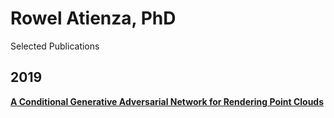 # Rowel Atienza, PhD
Selected Publications
## 2019
**[A Conditional Generative Adversarial Network for Rendering Point Clouds](http://openaccess.thecvf.com/content_CVPRW_2019/papers/3D-WidDGET/Atienza_A_Conditional_Generative_Adversarial_Network_for_Rendering_Point_Clouds_CVPRW_2019_paper.pdf)** 
